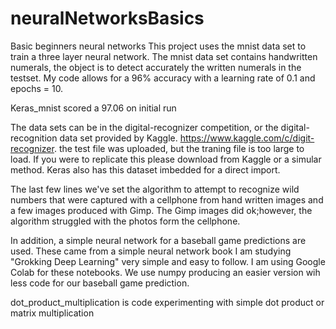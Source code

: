 # neuralNetworksBasics
Basic beginners neural networks
This project uses the mnist data set to train a three layer neural network. The mnist data set contains handwritten numerals, the object is to detect accurately the written numerals in the testset.
My code allows for a 96% accuracy with a learning rate of 0.1 and epochs = 10.  

Keras_mnist scored a 97.06 on initial run

The data sets can be in the digital-recognizer competition, or the digital-recognition data set provided by Kaggle.  https://www.kaggle.com/c/digit-recognizer. the test file was uploaded, but the traning file is too large to load.  If you were to replicate this please download from Kaggle or a simular method.  Keras also has this dataset imbedded for a direct import.

The last few lines we've set the algorithm to attempt to recognize wild numbers that were captured with a cellphone from hand written images and a few images produced with Gimp.  The Gimp images did ok;however, the algorithm struggled with the photos form the cellphone.

In addition, a simple neural network for a baseball game predictions are used.  These came from a simple neural network book I am studying "Grokking Deep Learning" very simple and easy to follow. I am using Google Colab for these notebooks. We use numpy producing an easier version wih less code for our baseball game prediction.

dot_product_multiplication is code experimenting with simple dot product or matrix multiplication
